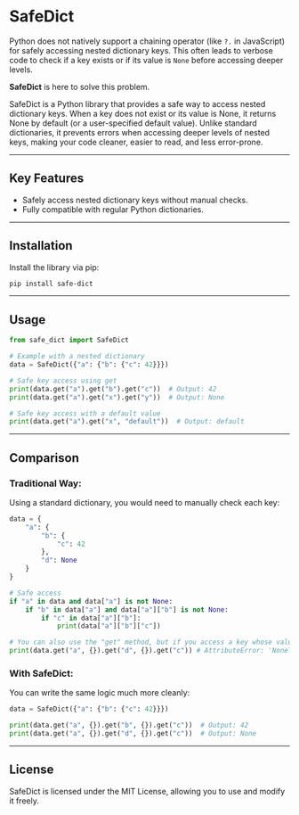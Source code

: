 # SafeDict

Python does not natively support a chaining operator (like `?.` in JavaScript) for safely accessing nested dictionary keys. This often leads to verbose code to check if a key exists or if its value is `None` before accessing deeper levels.

**SafeDict** is here to solve this problem.

SafeDict is a Python library that provides a safe way to access nested dictionary keys. When a key does not exist or its value is None, it returns None by default (or a user-specified default value). Unlike standard dictionaries, it prevents errors when accessing deeper levels of nested keys, making your code cleaner, easier to read, and less error-prone.

---

## **Key Features**
- Safely access nested dictionary keys without manual checks.
- Fully compatible with regular Python dictionaries.

---

## **Installation**

Install the library via pip:

```bash
pip install safe-dict
```

---

## **Usage**
```python
from safe_dict import SafeDict

# Example with a nested dictionary
data = SafeDict({"a": {"b": {"c": 42}}})

# Safe key access using get
print(data.get("a").get("b").get("c"))  # Output: 42
print(data.get("a").get("x").get("y"))  # Output: None

# Safe key access with a default value
print(data.get("a").get("x", "default"))  # Output: default
```

---

## **Comparison**
### Traditional Way:
Using a standard dictionary, you would need to manually check each key:

```python
data = {
    "a": {
        "b": {
            "c": 42
        },
        "d": None
    }
}

# Safe access
if "a" in data and data["a"] is not None:
    if "b" in data["a"] and data["a"]["b"] is not None:
        if "c" in data["a"]["b"]:
            print(data["a"]["b"]["c"])

# You can also use the "get" method, but if you access a key whose value is None, an error will occur:
print(data.get("a", {}).get("d", {}).get("c")) # AttributeError: 'NoneType' object has no attribute 'get', because "d" is not a dictionary.
```

### With SafeDict:
You can write the same logic much more cleanly:
```python
data = SafeDict({"a": {"b": {"c": 42}}})

print(data.get("a", {}).get("b", {}).get("c"))  # Output: 42
print(data.get("a", {}).get("d", {}).get("c"))  # Output: None
```
---

## **License**
SafeDict is licensed under the MIT License, allowing you to use and modify it freely.
